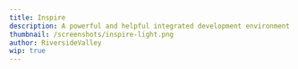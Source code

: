 ```yaml
---
title: Inspire
description: A powerful and helpful integrated development environment which enhances your experience has a developer, with support for all of your favourite languages. Powered by Esmerelda AI, it can detect what you're aiming to write or give you helpful tips on how to improve, for free.
thumbnail: /screenshots/inspire-light.png
author: RiversideValley
wip: true
---
```



